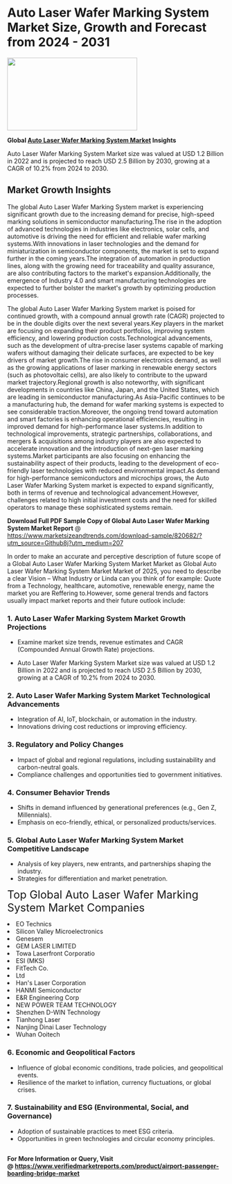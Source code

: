 <H1>Auto Laser Wafer Marking System Market Size, Growth and Forecast from 2024 - 2031</H1><img class="aligncenter size-medium wp-image-584254" src="https://thirdeyenews.in/wp-content/uploads/2024/09/Global-Market-Research-300x168.jpeg" alt="" width="300" height="168" /><p><strong>Global&nbsp;<a href="https://www.marketsizeandtrends.com/download-sample/820682/?utm_source=Github8j?utm_medium=207">Auto Laser Wafer Marking System Market</a> Insights</strong></p><p>Auto Laser Wafer Marking System Market size was valued at USD 1.2 Billion in 2022 and is projected to reach USD 2.5 Billion by 2030, growing at a CAGR of 10.2% from 2024 to 2030.</p><p><h2>Market Growth Insights</h2> <p>The global Auto Laser Wafer Marking System market is experiencing significant growth due to the increasing demand for precise, high-speed marking solutions in semiconductor manufacturing.The rise in the adoption of advanced technologies in industries like electronics, solar cells, and automotive is driving the need for efficient and reliable wafer marking systems.With innovations in laser technologies and the demand for miniaturization in semiconductor components, the market is set to expand further in the coming years.The integration of automation in production lines, along with the growing need for traceability and quality assurance, are also contributing factors to the market's expansion.Additionally, the emergence of Industry 4.0 and smart manufacturing technologies are expected to further bolster the market's growth by optimizing production processes.</p> <p>The global Auto Laser Wafer Marking System market is poised for continued growth, with a compound annual growth rate (CAGR) projected to be in the double digits over the next several years.Key players in the market are focusing on expanding their product portfolios, improving system efficiency, and lowering production costs.Technological advancements, such as the development of ultra-precise laser systems capable of marking wafers without damaging their delicate surfaces, are expected to be key drivers of market growth.The rise in consumer electronics demand, as well as the growing applications of laser marking in renewable energy sectors (such as photovoltaic cells), are also likely to contribute to the upward market trajectory.Regional growth is also noteworthy, with significant developments in countries like China, Japan, and the United States, which are leading in semiconductor manufacturing.As Asia-Pacific continues to be a manufacturing hub, the demand for wafer marking systems is expected to see considerable traction.Moreover, the ongoing trend toward automation and smart factories is enhancing operational efficiencies, resulting in improved demand for high-performance laser systems.In addition to technological improvements, strategic partnerships, collaborations, and mergers & acquisitions among industry players are also expected to accelerate innovation and the introduction of next-gen laser marking systems.Market participants are also focusing on enhancing the sustainability aspect of their products, leading to the development of eco-friendly laser technologies with reduced environmental impact.As demand for high-performance semiconductors and microchips grows, the Auto Laser Wafer Marking System market is expected to expand significantly, both in terms of revenue and technological advancement.However, challenges related to high initial investment costs and the need for skilled operators to manage these sophisticated systems remain.<p><span class=""><strong>Download Full PDF Sample Copy of Global Auto Laser Wafer Marking System Market Report</strong> @ <a href="https://www.marketsizeandtrends.com/download-sample/820682/?utm_source=Github8j?utm_medium=207" target="_blank">https://www.marketsizeandtrends.com/download-sample/820682/?utm_source=Github8j?utm_medium=207</a></span></p><p>In order to make an accurate and perceptive description of future scope of a Global&nbsp;Auto Laser Wafer Marking System Market Market as Global&nbsp;Auto Laser Wafer Marking System Market Market of 2025, you need to describe a clear Vision &ndash; What Industry or Linda can you think of for example: Quote from a Technology, healthcare, automotive, renewable energy, name the market you are Reffering to.However, some general trends and factors usually impact market reports and their future outlook include:</p><h3>1.&nbsp;<strong>Auto Laser Wafer Marking System Market Growth Projections</strong></h3><ul><li>Examine market size trends, revenue estimates and CAGR (Compounded Annual Growth Rate) projections.</li><li><p>Auto Laser Wafer Marking System Market size was valued at USD 1.2 Billion in 2022 and is projected to reach USD 2.5 Billion by 2030, growing at a CAGR of 10.2% from 2024 to 2030.</p></li></ul><h3>2.&nbsp;<strong>Auto Laser Wafer Marking System Market Technological Advancements</strong></h3><ul><li>Integration of AI, IoT, blockchain, or automation in the industry.</li><li>Innovations driving cost reductions or improving efficiency.</li></ul><h3>3.&nbsp;<strong>Regulatory and Policy Changes</strong></h3><ul><li>Impact of global and regional regulations, including sustainability and carbon-neutral goals.</li><li>Compliance challenges and opportunities tied to government initiatives.</li></ul><h3>4.&nbsp;<strong>Consumer Behavior Trends</strong></h3><ul><li>Shifts in demand influenced by generational preferences (e.g., Gen Z, Millennials).</li><li>Emphasis on eco-friendly, ethical, or personalized products/services.</li></ul><h3>5.&nbsp;<strong>Global Auto Laser Wafer Marking System Market Competitive Landscape</strong></h3><ul><li>Analysis of key players, new entrants, and partnerships shaping the industry.</li><li>Strategies for differentiation and market penetration.</li></ul><p data-pm-slice="1 1 []"><span style="color: inherit; font-family: inherit; font-size: 25px;">Top Global Auto Laser Wafer Marking System Market Companies</span></p><div class="" data-test-id=""><p><li>EO Technics</li><li> Silicon Valley Microelectronics</li><li> Genesem</li><li> GEM LASER LIMITED</li><li> Towa Laserfront Corporatio</li><li> ESI (MKS)</li><li> FitTech Co.</li><li> Ltd</li><li> Han's Laser Corporation</li><li> HANMI Semiconductor</li><li> E&R Engineering Corp</li><li> NEW POWER TEAM TECHNOLOGY</li><li> Shenzhen D-WIN Technology</li><li> Tianhong Laser</li><li> Nanjing Dinai Laser Technology</li><li> Wuhan Ooitech</li></p></div><h3>6.&nbsp;<strong>Economic and Geopolitical Factors</strong></h3><ul><li>Influence of global economic conditions, trade policies, and geopolitical events.</li><li>Resilience of the market to inflation, currency fluctuations, or global crises.</li></ul><h3>7.&nbsp;<strong>Sustainability and ESG (Environmental, Social, and Governance)</strong></h3><ul><li>Adoption of sustainable practices to meet ESG criteria.</li><li>Opportunities in green technologies and circular economy principles.</li></ul><h2><strong style="font-size: 14px;">For More Information or Query, Visit @&nbsp;</strong><a style="background-color: #ffffff; font-size: 14px;" href="https://www.marketsizeandtrends.com/report/auto-laser-wafer-marking-system-market/" target="_blank">https://www.verifiedmarketreports.com/product/airport-passenger-boarding-bridge-market</a></h2>